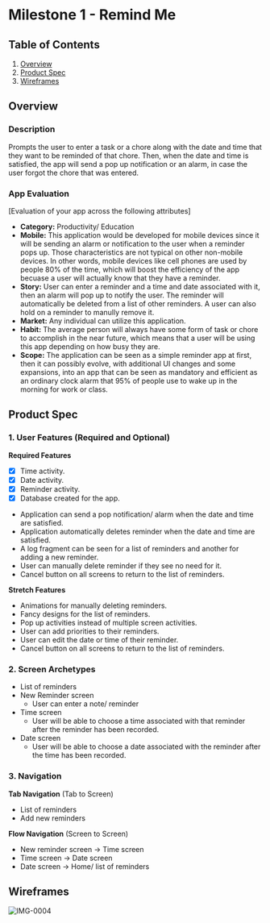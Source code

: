 # Milestone 1 - Remind Me

## Table of Contents

1. [Overview](#Overview)
1. [Product Spec](#Product-Spec)
1. [Wireframes](#Wireframes)

## Overview

### Description

Prompts the user to enter a task or a chore along with the date and time that they want to be reminded of that chore. Then, when the date and time is satisfied, the app will send a pop up notification or an alarm, in case the user forgot the chore that was entered. 

### App Evaluation

[Evaluation of your app across the following attributes]
- **Category:** Productivity/ Education
- **Mobile:** This application would be developed for mobile devices since it will be sending an alarm or notification to the user when a reminder pops up. Those characteristics are not typical on other non-mobile devices. In other words, mobile devices like cell phones are used by people 80% of the time, which will boost the efficiency of the app becuase a user will actually know that they have a reminder.
- **Story:** User can enter a reminder and a time and date associated with it, then an alarm will pop up to notify the user. The reminder will automatically be deleted from a list of other reminders. A user can also hold on a reminder to manully remove it.
- **Market:** Any individual can utilize this application.
- **Habit:** The average person will always have some form of task or chore to accomplish in the near future, which means that a user will be using this app depending on how busy they are. 
- **Scope:** The application can be seen as a simple reminder app at first, then it can possibly evolve, with additional UI changes and some expansions, into an app that can be seen as mandatory and efficient as an ordinary clock alarm that 95% of people use to wake up in the morning for work or class.

## Product Spec

### 1. User Features (Required and Optional)

**Required Features**

* [X] Time activity.
* [X] Date activity.
* [X] Reminder activity.
* [X] Database created for the app.
* Application can send a pop notification/ alarm when the date and time are satisfied.
* Application automatically deletes reminder when the date and time are satisfied.
* A log fragment can be seen for a list of reminders and another for adding a new reminder.
* User can manually delete reminder if they see no need for it.
* Cancel button on all screens to return to the list of reminders.

**Stretch Features**

* Animations for manually deleting reminders.
* Fancy designs for the list of reminders.
* Pop up activities instead of multiple screen activities.
* User can add priorities to their reminders.
* User can edit the date or time of their reminder.
* Cancel button on all screens to return to the list of reminders.

### 2. Screen Archetypes

- List of reminders
- New Reminder screen
  - User can enter a note/ reminder
- Time screen
  - User will be able to choose a time associated with that reminder after the reminder has been recorded.
- Date screen
  - User will be able to choose a date associated with the reminder after the time has been recorded.

### 3. Navigation

**Tab Navigation** (Tab to Screen)

* List of reminders
* Add new reminders

**Flow Navigation** (Screen to Screen)

- New reminder screen -> Time screen
- Time screen -> Date screen
- Date screen -> Home/ list of reminders


## Wireframes
![IMG-0004](https://user-images.githubusercontent.com/111332329/194975566-d8705d03-fec4-4bb0-b33e-dbb3d71e0f22.jpg)


